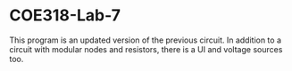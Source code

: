 # COE318-Lab-7
This program is an updated version of the previous circuit. In addition to a circuit with modular nodes and resistors, there is a UI and voltage sources too.
